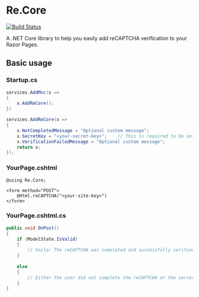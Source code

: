 # Re.Core

[![Build Status](https://shawnthebeachy.visualstudio.com/Re.Core/_apis/build/status/ShawnTheBeachy.re.core?branchName=master)](https://shawnthebeachy.visualstudio.com/Re.Core/_build/latest?definitionId=5&branchName=master)

A .NET Core library to help you easily add reCAPTCHA verification to your Razor Pages.

## Basic usage

### Startup.cs

```c#
services.AddMvc(x =>
{
    x.AddReCore();
})

services.AddReCore(x =>
{
    x.NotCompletedMessage = "Optional custom message";
    x.SecretKey = "<your-secret-key>";    // This is required to be set here.
    x.VerificationFailedMessage = "Optional custom message";
    return x;
});
```

### YourPage.cshtml

```cshtml
@using Re.Core;

<form method="POST">
    @Html.reCAPTCHA("<your-site-key>")
</form>
```

### YourPage.cshtml.cs

```c#
public void OnPost()
{
    if (ModelState.IsValid)
    {   
        // Voila! The reCAPTCHA was completed and successfully verified.
    }
    
    else
    {
        // Either the user did not complete the reCAPTCHA or the server-side verification failed.
    }
}
```
